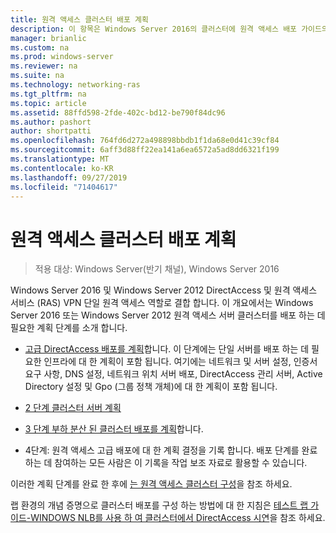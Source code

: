 ```yaml
---
title: 원격 액세스 클러스터 배포 계획
description: 이 항목은 Windows Server 2016의 클러스터에 원격 액세스 배포 가이드의 일부입니다.
manager: brianlic
ms.custom: na
ms.prod: windows-server
ms.reviewer: na
ms.suite: na
ms.technology: networking-ras
ms.tgt_pltfrm: na
ms.topic: article
ms.assetid: 88ffd598-2fde-402c-bd12-be790f84dc96
ms.author: pashort
author: shortpatti
ms.openlocfilehash: 764fd6d272a498898bbdb1f1da68e0d41c39cf84
ms.sourcegitcommit: 6aff3d88ff22ea141a6ea6572a5ad8dd6321f199
ms.translationtype: MT
ms.contentlocale: ko-KR
ms.lasthandoff: 09/27/2019
ms.locfileid: "71404617"
---
```

# <a name="plan-a-remote-access-cluster-deployment"></a>원격 액세스 클러스터 배포 계획

>적용 대상: Windows Server(반기 채널), Windows Server 2016

 Windows Server 2016 및 Windows Server 2012 DirectAccess 및 원격 액세스 서비스 (RAS) VPN 단일 원격 액세스 역할로 결합 합니다. 이 개요에서는 Windows Server 2016 또는 Windows Server 2012 원격 액세스 서버 클러스터를 배포 하는 데 필요한 계획 단계를 소개 합니다.
  
-   [고급 DirectAccess 배포를 계획](../../../directaccess/single-server-advanced/Plan-an-Advanced-DirectAccess-Deployment.md)합니다. 이 단계에는 단일 서버를 배포 하는 데 필요한 인프라에 대 한 계획이 포함 됩니다. 여기에는 네트워크 및 서버 설정, 인증서 요구 사항, DNS 설정, 네트워크 위치 서버 배포, DirectAccess 관리 서버, Active Directory 설정 및 Gpo (그룹 정책 개체)에 대 한 계획이 포함 됩니다.  
  
-   [2 단계 클러스터 서버 계획](Step-2-Plan-Cluster-Servers.md)  
  
-   [3 단계 부하 분산 된 클러스터 배포를 계획](Step-3-Plan-a-Load-Balanced-Cluster-Deployment.md)합니다.  
  
-   4단계: 원격 액세스 고급 배포에 대 한 계획 결정을 기록 합니다. 배포 단계를 완료하는 데 참여하는 모든 사람은 이 기록을 작업 보조 자료로 활용할 수 있습니다.  
  
이러한 계획 단계를 완료 한 후에 [는 원격 액세스 클러스터 구성](../configure/Configure-a-Remote-Access-Cluster.md)을 참조 하세요. 

랩 환경의 개념 증명으로 클러스터 배포를 구성 하는 방법에 대 한 지침은 [테스트 랩 가이드-WINDOWS NLB를 사용 하 여 클러스터에서 DirectAccess 시연](../../../directaccess/tlg-cluster-nlb/Test-Lab-Guide-Demonstrate-DirectAccess-in-a-Cluster-with-Windows-NLB.md)을 참조 하세요.  
  


